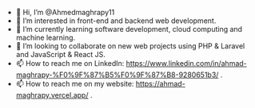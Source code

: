 - 👋 Hi, I’m @Ahmedmaghrapy11
- 👀 I’m interested in front-end and backend web development.
- 🌱 I’m currently learning software development, cloud computing and machine learning.
- 💞️ I’m looking to collaborate on new web projects using PHP & Laravel and JavaScript & React JS.
- 📫 How to reach me on LinkedIn: https://www.linkedin.com/in/ahmad-maghrapy-%F0%9F%87%B5%F0%9F%87%B8-9280651b3/ .
- 📫 How to reach me on my website: https://ahmad-maghrapy.vercel.app/ .

<!---
Ahmedmaghrapy11/Ahmedmaghrapy11 is a ✨ special ✨ repository because its `README.md` (this file) appears on your GitHub profile.
You can click the Preview link to take a look at your changes.
--->
